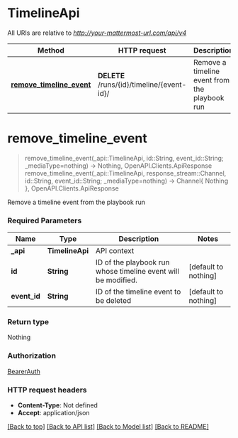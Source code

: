 # TimelineApi

All URIs are relative to *http://your-mattermost-url.com/api/v4*

Method | HTTP request | Description
------------- | ------------- | -------------
[**remove_timeline_event**](TimelineApi.md#remove_timeline_event) | **DELETE** /runs/{id}/timeline/{event-id}/ | Remove a timeline event from the playbook run


# **remove_timeline_event**
> remove_timeline_event(_api::TimelineApi, id::String, event_id::String; _mediaType=nothing) -> Nothing, OpenAPI.Clients.ApiResponse <br/>
> remove_timeline_event(_api::TimelineApi, response_stream::Channel, id::String, event_id::String; _mediaType=nothing) -> Channel{ Nothing }, OpenAPI.Clients.ApiResponse

Remove a timeline event from the playbook run

### Required Parameters

Name | Type | Description  | Notes
------------- | ------------- | ------------- | -------------
 **_api** | **TimelineApi** | API context | 
**id** | **String**| ID of the playbook run whose timeline event will be modified. | [default to nothing]
**event_id** | **String**| ID of the timeline event to be deleted | [default to nothing]

### Return type

Nothing

### Authorization

[BearerAuth](../README.md#BearerAuth)

### HTTP request headers

 - **Content-Type**: Not defined
 - **Accept**: application/json

[[Back to top]](#) [[Back to API list]](../README.md#api-endpoints) [[Back to Model list]](../README.md#models) [[Back to README]](../README.md)

